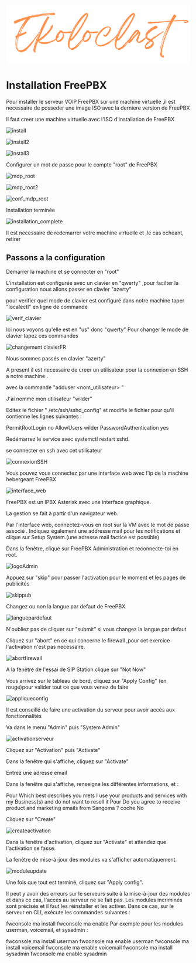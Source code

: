  <div align="center">

![logo](https://github.com/WildCodeSchool/TSSR-2405-P3-G3-BuildYourInfra-Ekoloclast/blob/s04/ressources/charte/ekoloclasttitreok.png)

</div>


# Installation FreePBX

Pour installer le serveur VOIP FreePBX sur une machine virtuelle ,il est necessaire de posseder une image ISO avec la derniere version de FreePBX

Il faut creer une machine virtuelle avec l'ISO d'installation de FreePBX

![install](https://github.com/user-attachments/assets/c45b4384-8d5f-45ce-b69a-c5768c963209)


![install2](https://github.com/user-attachments/assets/8cb90c5b-99c0-419d-b1e2-2b8228784332) 

![install3](https://github.com/user-attachments/assets/79f3eec1-3b2d-4a98-a65d-6b8582ec351a)

Configurer un mot de passe pour le compte "root" de FreePBX

![mdp_root](https://github.com/user-attachments/assets/4b142954-a5ee-4dd8-9951-fd8401165a5b)

![mdp_root2](https://github.com/user-attachments/assets/95954577-6587-4e00-b3d0-0ddad93ebf4e)

![conf_mdp_root](https://github.com/user-attachments/assets/7268e9c8-42f3-4638-9f97-c9fd2bae5d22)

Installation terminée

![installation_complete](https://github.com/user-attachments/assets/5afa6d70-abfd-4156-a108-866ee6f7d478) 

Il est necessaire de redemarrer votre machine virtuelle et ,le cas echeant, retirer

 ## Passons a la configuration

 Demarrer la machine et se connecter en "root" 

 L'installation est configurée avec un clavier en "qwerty" ,pour facilter la configuration  nous allons passer en clavier "azerty"

 pour verifier quel mode de clavier est configuré dans notre machine taper "localectl" en ligne de commande 

 ![verif_clavier](https://github.com/user-attachments/assets/dc484e5c-cf00-4eb3-b22f-329e85d57a6b)

Ici nous voyons qu'elle est en "us" donc "qwerty"
Pour changer le mode de clavier  tapez ces commandes 

![changement clavierFR](https://github.com/user-attachments/assets/a1b76030-0beb-4449-879e-4f3d8b576e53)

Nous sommes passés en clavier "azerty"

A present il est necessaire de creer un utilisateur pour la connexion en SSH a notre machine .

avec la commande  "adduser <nom_utilisateur><mot de passe> "

J'ai nommé mon utilisateur "wilder" 

Editez le fichier " /etc/ssh/sshd_config" et modifie le fichier pour qu'il contienne les lignes suivantes :

PermitRootLogin no
AllowUsers wilder
PasswordAuthentication yes

Redémarrez le service avec systemctl restart sshd.

se connecter en ssh avec cet utilisateur 

![connexionSSH](https://github.com/user-attachments/assets/1878d761-4412-48ea-ba88-b7953b0816e0)

Vous pouvez vous connectez par une interface web avec l'ip de la machine hebergeant FreePBX 

![interface_web](https://github.com/user-attachments/assets/dd8e892b-50ab-467e-9793-69c25bf4b312)

FreePBX est un IPBX Asterisk avec une interface graphique.

La gestion se fait à partir d'un navigateur web.

Par l'interface web, connectez-vous en root sur la VM avec le mot de passe associé .
Indiquez également une addresse mail pour les notifications et clique sur Setup System.(une adresse mail factice est possible)

Dans la fenêtre, clique sur FreePBX Administration et reconnecte-toi en root.

![logoAdmin](https://github.com/user-attachments/assets/28e2c9cc-525c-476f-ace5-abb05835b125)

Appuez sur "skip" pour passer l'activation pour le moment et les pages de publicités

![skippub](https://github.com/user-attachments/assets/efe10fe7-7ac4-43bd-9da5-e415adc0164f)

Changez ou non la langue par defaut de FreePBX 

![languepardefaut](https://github.com/user-attachments/assets/dc194f5c-84e0-4635-ab23-557277bd6bfe) 

N'oubliez pas de cliquer sur "submit" si vous changez la langue par defaut 

Cliquez sur "abort" en ce qui concerne le firewall ,pour cet exercice  l'activation n'est pas necessaire.

![abortfirewall](https://github.com/user-attachments/assets/e37c1129-4abb-4bf8-885e-c01c74c7eff8)

A la fenêtre de l'essai de SIP Station clique sur "Not Now"

Vous arrivez sur le tableau de bord, cliquez sur "Apply Config" (en rouge)pour valider tout ce que vous venez de faire

![appliqueconfig](https://github.com/user-attachments/assets/a096a94a-2315-4391-bd95-cd0bf05fd9e3)

Il est conseillé de faire une activation du serveur pour avoir accès aux fonctionnalités  

Va dans le menu "Admin" puis "System Admin"

![activationserveur](https://github.com/user-attachments/assets/ab845991-6bac-499d-83fb-ca4145fc6dd5)

Cliquez sur "Activation" puis "Activate"

Dans la fenêtre qui s'affiche, cliquez sur "Activate"

Entrez une adresse email

Dans la fenêtre qui s'affiche, renseigne les différentes informations, et :

Pour Which best describes you mets I use your products and services with my Business(s) and do not want to resell it
Pour Do you agree to receive product and marketing emails from Sangoma ? coche No

Cliquez sur "Create"

![createactivation](https://github.com/user-attachments/assets/d0e83201-5838-40d7-9279-13d34913650b)

Dans la fenêtre d'activation, cliquez sur "Activate" et attendez que l'activation se fasse.

La fenêtre de mise-à-jour des modules va s'afficher automatiquement.

![moduleupdate](https://github.com/user-attachments/assets/74b06731-b242-4d17-8a5d-03e0e128b38c)

Une fois que tout est terminé, cliquez sur "Apply config".

Il peut y avoir des erreurs sur le serveurs suite à la mise-à-jour des modules et dans ce cas, l'accès au serveur ne se fait pas.
Les modules incriminés sont précisés et il faut les réinstaller et les activer.
Dans ce cas, sur le serveur en CLI, exécute les commandes suivantes :

fwconsole ma install <module>
fwconsole ma enable <module>
Par exemple pour les modules userman, voicemail, et sysadmin :

fwconsole ma install userman
fwconsole ma enable userman
fwconsole ma install voicemail
fwconsole ma enable voicemail
fwconsole ma install sysadmin
fwconsole ma enable sysadmin




















 

